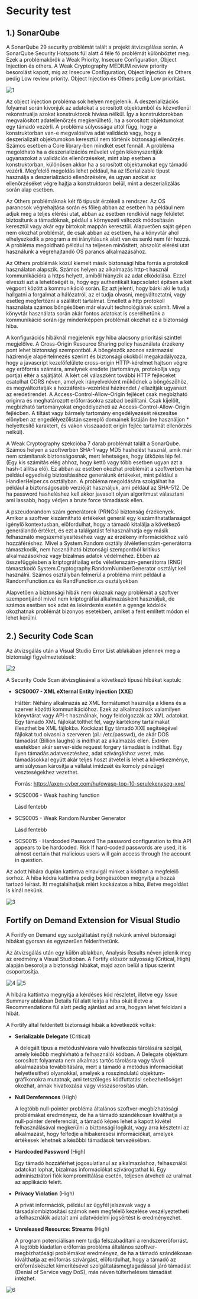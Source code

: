 # Security test

## 1.) SonarQube

A SonarQube 29 security problémát talált a projekt átvizsgálása során.
A SonarQube Security Hotspots fül alatt 4 féle fő problémát különböztet meg.
Ezek a problémakörök a Weak Priority, Insecure Configuration, Object Injection és others.
A Weak Cryptography MEDIUM review priority besorolást kapott, míg az Insecure Configuration, Object Injection és Others pedig Low review priority.
Object Injection és Others pedig Low prioritást.

![1](/doc/images/sonar.png)

Az object injection probléma sok helyen megjelenik. A deszerializációs folyamat során 
kivonjuk az adatokat a sorosított objektumból és közvetlenül rekonstruálja azokat 
konstruktorok hívása nélkül. Így a konstruktorokban megvalósított adatellenőrzés megkerülhető, 
ha a sorosított objektumokat egy támadó vezérli. A probléma súlyossága attól függ, hogy a konstruktorban
van-e megvalósítva adat validáció vagy, hogy a deszerializált objektumokon keresztül nem történik 
biztonsági ellenőrzés. Számos esetben a Core library-ben mindkét eset fennáll. A probléma megoldható ha a 
deszerializációs művelet végén kikényszerítjük ugyanazokat a validációs ellenőrzéseket, mint alap esetben 
a konstruktorban, különösen akkor ha a sorosított objektumokat egy támadó vezérli. Megfelelő megoldás lehet például,
ha az ISerializable típust használja a deszerializáció ellenőrzésére, és ugyan azokat az ellenőrzéséket végre hajtja 
a konstruktoron belül, mint a deszerializálás során alap esetben.

Az Others problémáknak két fő típusát érzékeli a rendszer. Az OS parancsok végrehajtása során és főleg abban az esetben 
ha például nem adjuk meg a teljes elérési utat, abban az esetben rendkívül nagy felületet biztosítunk a támadóknak, pédául 
a környezeti változók módosításán keresztül vagy akár egy birtokolt mappán keresztül. Alapvetően saját gépen nem okozhat problémát,
de csak abban az esetben, ha a könyvtár ahol elhelyezkedik a program a mi irányításunk alatt van és senki nem fér hozzá. A probléma megoldható 
például ha teljesen minősített, abszolút elérési utat használunk a végrehajtandó OS parancs alkalmazásához.

Az Others problémák közül kiemelt másik biztonsági hiba forrás a protokoll használaton alapszik. Számos helyen az alkalmazás http-t használ kommunikációra a 
https helyett, amiből hiányzik az adat elkódolása. Ezzel elveszti azt a lehetőségét is, hogy egy authentikált kapcsolatot építsen a két végpont között a kommunikáció során.
Ez azt jelenti, hogy bárki aki le tudja hallgatni a forgalmat a hálózatról, az el tudja olvasni, megváltoztatni, vagy esetleg megfertőzni a szállított tartalmat. 
Emellett a http protokoll használata számos böngésőben már elavult technológiának számít. Mivel a könyvtár használata során akár fontos adatokat is cserélhetünk a kommunikáció 
során így mindenképpen problémát  okozhat ez a biztonsági hiba.

A konfigurációs hibáknál megjelenik egy hiba alacsony prioritási szinttel megjelölve. A Cross-Origin Resource Sharing policy használata érzékeny pont lehet biztonsági szempontból.
A böngészők azonos származási házirendje alapértelmezés szerint és biztonsági okokból megakadályozza, hogy a javascript kezelőfelülete cross-origin HTTP-kérelmet hajtson végre egy 
erőforrás számára, amelynek eredete (tartománya, protokollja vagy portja) eltér a sajátjától. A kért cél válaszként további HTTP fejléceket csatolhat CORS néven, amelyek irányelvekként 
működnek a böngészőhöz, és megváltoztatják a hozzáférés-vezérlési házirendet / ellazítják ugyanazt az eredetirendet. 
A Access-Control-Allow-Origin fejlécet csak megbízható originra és meghatározott erőforrásokra szabad beállítani. Csak kijelölt, megbízható tartományokat engedélyezheti az Access-Control-Allow-Origin fejlécben.
A tiltást vagy bármely tartomány engedélyezését részesítse előnyben az engedélyezőlistán szereplő domainek listáján (ne használjon * helyettesítő karaktert, és vakon visszaadott origin fejléc tartalmát ellenőrzés nélkül).

A Weak Cryptography szekcióba 7 darab problémát talált a SonarQube. Számos helyen a szoftverben SHA-1 vagy MD5 hashelést használ, amik már nem számítanak biztonságosnak, mert lehetséges, hogy ütközés lép fel. (Egy kis számítás elég ahhoz, hogy kettő vagy több esetben ugyan azt a hash-t állítsa elő).
Ez abban az esetben okozhat problémát a szoftverben ha például egyediség biztosításához generálunk értékeket, mint például a HandlerHelper.cs osztályban. A probléma megoldására szolgálhat ha például a biztonságosabb verzióját használjuk, 
ami például az SHA-512. De ha password hasheléshez kell akkor javasolt olyan algoritmust választani ami lassabb, hogy védjen a brute force támadások ellen.

A pszeudorandom szám generátorok (PRNGs) biztonság érzékenyek. Amikor a szoftver kiszámítható értékeket generál egy kiszámíthatatlanságot igénylő kontextusban, előfordulhat, hogy a támadó kitalálja a következő generálandó értéket, és ezt a találgatást felhasználhatja egy másik felhasználó megszemélyesítéséhez vagy az érzékeny információkhoz való hozzáféréshez.
Mivel a System.Random osztály álvéletlenszám-generátorra támaszkodik, nem használható biztonsági szempontból kritikus alkalmazásokhoz vagy bizalmas adatok védelméhez. Ebben az összefüggésben a kriptográfiailag erős véletlenszám-generátorra (RNG) támaszkodó System.Cryptography.RandomNumberGenerator osztályt kell használni. Számos osztályban felmerül a probléma mint például a RandomFunction.cs és RandFunction.cs osztályokban

Alapvetően a biztonsági hibák nem okoznak nagy problémát a szoftver szempontjánól mivel nem kriptográfiai alkalmazásként használjuk, de számos esetben sok adat és lekérdezés esetén a gyenge kódolók okozhatnak problémát bizonyos esetekben, amiket a fent említett módon el lehet kerülni.


## 2.) Security Code Scan

Az átvizsgálás után a Visual Studio Error List ablakában jelennek meg a biztonsági figyelmeztetések:

![2](/doc/images/security_1.png)

A Security Code Scan átvizsglásával a következő típusú hibákat kaptuk:

- __SCS0007 - XML eXternal Entity Injection (XXE)__

    Háttér:
Néhány alkalmazás az XML formátumot használja a kliens és a szerver közötti kommunikációhoz. Ezek az alkalmazások valamilyen könyvtárat vagy API-t használnak, hogy feldolgozzák az XML adatokat. 
Egy támadó XML fájlokat tölthet fel, vagy kártékony tartalmakat illeszthet be XML fájlokba.
Kockázat
Egy támadó XXE segítségével fájlokat tud olvasni a szerveren (pl.: /etc/passwd), de akár DOS támadást (Billion laughs) is indíthat az alkalmazás ellen. Extrém esetekben akár server-side request forgery támadást is indíthat.
Egy ilyen támadás adatvesztéshez, adat szivárgáshoz vezet, más támadásokkal együtt akár teljes hoszt átvétel is lehet a következménye, ami súlyosan károsítja a vállalat imidzsét és komoly pénzügyi veszteségekhez vezethet.

    Forrás: https://axen-cyber.com/hu/owasp-top-10-serulekenyseg-xxe/
- SCS0006 - Weak hashing function

    Lásd fentebb
- SCS0005 - Weak Random Number Generator

    Lásd fentebb
- SCS0015 - Hardcoded Password
The password configuration to this API appears to be hardcoded.
Risk
If hard-coded passwords are used, it is almost certain that malicious users will gain access through the account in question.

Az adott hibára duplán kattintva elnavigál minket a kódban a megfelelő sorhoz. A hiba kódra kattintva pedig böngészőben megnyitja a hozzá tartozó leírást. Itt megtalálhatjuk miért kockázatos a hiba, illetve megoldást is kínál nekünk.

![3](/doc/images/security_2.png)


## Fortify on Demand Extension for Visual Studio

A Foritfy on Demand egy szolgáltatást nyújt nekünk amivel biztonsági hibákat gyorsan és egyszerűen felderíthetünk.

Az átvizsgálás után egy külön ablakban, Analysis Results néven jelenik meg az eredmény a Visual Studioban. A Fortify először súlyosság (Critical, High) alapján besorolja a biztonsági hibákat, majd azon belül a típus szerint csoportosítja.

![4](/doc/images/fortify1.png)
![5](/doc/images/fortify2.png)

A hibára kattintva megnyitja a kérdéses kód részletet, illetve egy Issue Summary ablakban Details fül alatt leírja a hiba okát illetve a Recommendations fül alatt pedig ajánlást ad arra, hogyan lehet feloldani a hibát.

A Fortify által felderített biztonsági hibák a következők voltak:

- __Serializable Delegate__ (Critical)

    A delegált típus a metódushívásra való hivatkozás tárolására szolgál, amely később meghívható a felhasználói kódban. A Delegate objektum sorosított folyamata nem alkalmas tartós tárolásra vagy távoli alkalmazásba továbbítására, mert a támadó a metódus információkat helyettesítheti olyanokkal, amelyek a rosszindulatú objektum-grafikonokra mutatnak, ami tetszőleges kódfuttatási sebezhetőséget okozhat, annak hivatkozása vagy visszasorosítás után.
- __Null Dereferences__ (High)

    A legtöbb null-pointer probléma általános szoftver-megbízhatósági problémákat eredményez, de ha a támadó szándékosan kiválthatja a null-pointer dereferenciát, a támadó képes lehet a kapott kivétel felhasználásával megkerülni a biztonsági logikát, vagy arra késztetni az alkalmazást, hogy felfedje a hibakeresési információkat, amelyek értékesek lehetnek a későbbi támadások tervezésében.

- __Hardcoded Password__ (High)

    Egy támadó hozzáférhet jogosulatlanul az alkalmazáshoz, felhasználói adatokat lophat, bizalmas információkat szivárogtathat ki. Egy adminisztrátori fiók kompromittálása esetén, teljesen átveheti az uralmat az applikáció felett.
- __Privacy Violation__ (High)

    A privát információk, például az ügyfél jelszavak vagy a társadalombiztosítási számok nem megfelelő kezelése veszélyeztetheti a felhasználók adatait ami adatvédelmi jogsértést is eredményezhet.
- __Unreleased Resource: Streams__ (High)

    A program potenciálisan nem tudja felszabadítani a rendszererőforrást. A legtöbb kiadatlan erőforrás probléma általános szoftver-megbízhatósági problémákat eredményez, de ha a támadó szándékosan kiválthatja az erőforrás szivárgást, előfordulhat, hogy a támadó az erőforráskészlet kimerítésével szolgáltatásmegtagadással járó támadást (Denial of Service vagy DoS), más néven túlterheléses támadást intézhet.

![6](/doc/images/fortify3.png)